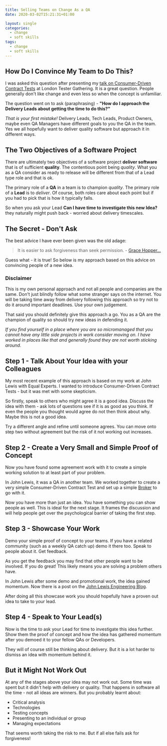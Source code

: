 ```yaml
---
title: Selling Teams on Change As a QA
date: 2020-03-02T15:21:31+01:00

layout: single
categories:
  - change
  - soft skills
tags:
  - change
  - soft skills
---
```

## How Do I Convince My Team to Do This?
I was asked this question after presenting my [talk on Consumer-Driven Contract Tests](https://tomdriven.dev/events/) at London Tester Gathering. It is a great question. People generally don't like change and even less so when the concept is unfamiliar.

The question went on to ask (paraphrasing) - **"How do I approach the Delivery Leads about getting the time to do this?"**

*That is your first mistake!* Delivery Leads, Tech Leads, Product Owners, maybe even QA Managers have different goals to you the QA in the team. Yes we all hopefully want to deliver quality software but approach it in different ways.

## The Two Objectives of a Software Project
There are ultimately two objectives of a software project **deliver software** that is of sufficient **quality**. The contentious point being *quality*. What you as a QA consider as ready to release will be different from that of a Lead type role and that is ok.

The primary role of a **QA** in a team is to champion *quality*. The primary role of a **Lead** is to *deliver*. Of course, both roles care about each point but if you had to pick that is how it typically falls.

So when you ask your Lead **Can I have time to investigate this new Idea?** they naturally might push back - worried about delivery timescales.

## The Secret - Don't Ask
The best advice I have ever been given was the old adage:

> It is easier to ask forgiveness than seek permission. - [Grace Hopper...](https://quoteinvestigator.com/2018/06/19/forgive/)

Guess what - it is true! So below is my approach based on this advice on convincing people of a new idea.

### Disclaimer
This is my own personal approach and not all people and companies are the same. Don't just blindly follow what some stranger says on the internet. You will be taking time away from delivery following this approach so try not to do it around important deadlines. Use your own judgement.

That said you should definitely give this approach a go. You as a QA are the champion of quality so should try new ideas in defending it.

*If you find yourself in a place where you are so micromanaged that you cannot have any little side projects in work consider moving on. I have worked in places like that and generally found they are not worth sticking around.*

## Step 1 - Talk About Your Idea with your Colleagues
My most recent example of this approach is based on my work at John Lewis with Equal Experts. I wanted to introduce Consumer-Driven Contract Tests - but it was met with some skepticism.

So firstly, speak to others who might agree it is a good idea. Discuss the idea with them - ask lots of questions see if it is as good as you think. If even the people you thought would agree do not then think about why. Maybe this is not a good idea.

Try a different angle and refine until someone agrees. You can move onto step two without agreement but the risk of it not working out increases.

## Step 2 - Create a Very Small and Simple Proof of Concept
Now you have found some agreement work with it to create a simple working solution to at least part of your problem.

In John Lewis, it was a QA in another team. We worked together to create a very simple Consumer-Driven Contract Test and set up a simple [Broker](https://github.com/pact-foundation/pact_broker) to go with it.

Now you have more than just an idea. You have something you can show people as well. This is ideal for the next stage. It frames the discussion and will help people get over the psychological barrier of taking the first step.

## Step 3 - Showcase Your Work
Demo your simple proof of concept to your teams. If you have a related community (such as a weekly QA catch up) demo it there too. Speak to people about it. Get feedback.

As you get the feedback you may find that other people want to be involved. If you do great! This likely means you are solving a problem others have.

In John Lewis after some demo and promotional work, the idea gained momentum. Now there is a post on the [John Lewis Engineering Blog](https://medium.com/john-lewis-software-engineering/consumer-driven-contract-testing-a-scalable-testing-strategy-for-microservices-3f2b09f99ed1).

After doing all this showcase work you should hopefully have a proven out idea to take to your lead.

## Step 4 - Speak to Your Lead(s)
Now is the time to ask your Lead for time to investigate this idea further. Show them the proof of concept and how the idea has gathered momentum after you demoed it to your fellow QAs or Developers.

They will of course still be thinking about delivery. But it is a lot harder to dismiss an idea with momentum behind it.

## But it Might Not Work Out

At any of the stages above your idea may not work out. Some time was spent but it didn't help with delivery or quality. That happens in software all the time - not all ideas are winners. But you probably learnt about:

* Critical analysis
* Technologies
* Testing concepts
* Presenting to an individual or group
* Managing expectations

That seems worth taking the risk to me. But if all else fails ask for forgiveness!


